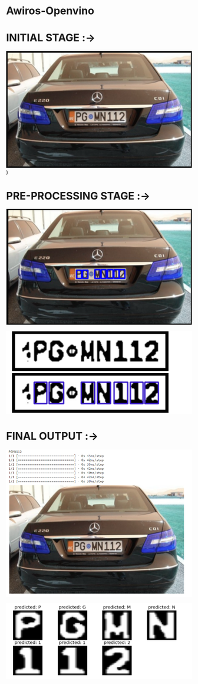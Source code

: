 # Awiros-Openvino

# INITIAL STAGE :→

![IMG](https://github.com/shivam1750/Awiros-Openvino/blob/main/01.png))

# PRE-PROCESSING STAGE :→

![Untitled](https://github.com/shivam1750/Awiros-Openvino/blob/main/02.png)

![Untitled](https://github.com/shivam1750/Awiros-Openvino/blob/main/03.png)

# FINAL OUTPUT :→

![Untitled](https://github.com/shivam1750/Awiros-Openvino/blob/main/04.png)

![Untitled](https://github.com/shivam1750/Awiros-Openvino/blob/main/05.png)

